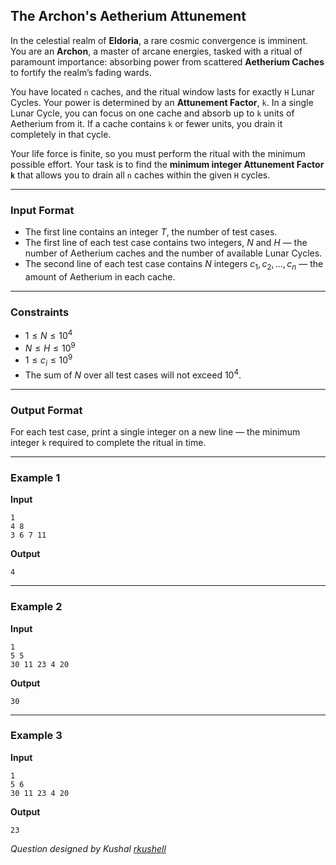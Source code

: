 ## The Archon's Aetherium Attunement

In the celestial realm of **Eldoria**, a rare cosmic convergence is imminent. You are an **Archon**, a master of arcane energies, tasked with a ritual of paramount importance: absorbing power from scattered **Aetherium Caches** to fortify the realm’s fading wards.

You have located `n` caches, and the ritual window lasts for exactly `H` Lunar Cycles. Your power is determined by an **Attunement Factor**, `k`. In a single Lunar Cycle, you can focus on one cache and absorb up to `k` units of Aetherium from it. If a cache contains `k` or fewer units, you drain it completely in that cycle.

Your life force is finite, so you must perform the ritual with the minimum possible effort. Your task is to find the **minimum integer Attunement Factor `k`** that allows you to drain all `n` caches within the given `H` cycles.

-----

### Input Format

-   The first line contains an integer $T$, the number of test cases.
-   The first line of each test case contains two integers, $N$ and $H$ — the number of Aetherium caches and the number of available Lunar Cycles.
-   The second line of each test case contains $N$ integers $c_1, c_2, \dots, c_n$ — the amount of Aetherium in each cache.

-----

### Constraints

-   $1 \le N \le 10^4$
-   $N \le H \le 10^9$
-   $1 \le c_i \le 10^9$
-   The sum of $N$ over all test cases will not exceed $10^4$.

-----

### Output Format

For each test case, print a single integer on a new line — the minimum integer `k` required to complete the ritual in time.

-----

### Example 1

**Input**

```
1
4 8
3 6 7 11
```

**Output**

```
4
```

-----

### Example 2

**Input**

```
1
5 5
30 11 23 4 20
```

**Output**

```
30
```

-----

### Example 3

**Input**

```
1
5 6
30 11 23 4 20
```

**Output**

```
23
```

*Question designed by Kushal [rkushell](https://github.com/rkushell)*